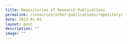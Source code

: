 ```yaml
---
title: Repositories of Research Publications
permalink: /resources/other-publications/repository/
date: 2023-01-01
layout: post
description: ""
image: ""
---
```

